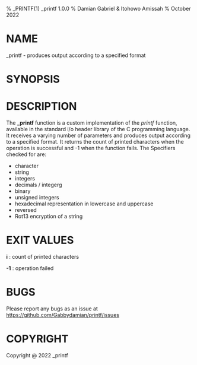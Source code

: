 % _PRINTF(1) _printf 1.0.0
% Damian Gabriel & Itohowo Amissah
% October 2022

# NAME
_printf - produces output according to a specified format

# SYNOPSIS

# DESCRIPTION
The **_printf** function is a custom implementation of the *printf* function, available in the standard i/o header library of the C programming language.
It receives a varying number of parameters and produces output according to a specified format. It returns the count of printed characters when the operation is successful and -1 when the function fails.
The Specifiers checked for are:
- character
- string
- integers
- decimals / integerg
- binary
- unsigned integers
- hexadecimal representation in lowercase and uppercase
- reversed
- Rot13 encryption of a string

# EXIT VALUES
**i**
: count of printed characters

**-1**
: operation failed

# BUGS
Please report any bugs as an issue at <https://github.com/Gabbydamian/printf/issues>

# COPYRIGHT
Copyright @ 2022 _printf
